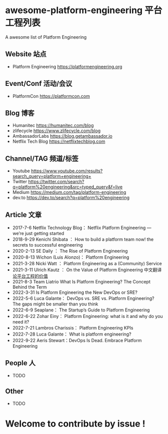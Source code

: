 # awesome-platform-engineering 平台工程列表
A awesome list of Platform Engineering 

## Website 站点
-  Platform Engineering https://platformengineering.org

## Event/Conf  活动/会议
- PlatformCon https://platformcon.com 


## Blog 博客
- Humanitec  https://humanitec.com/blog
- zlifecycle  https://www.zlifecycle.com/blog
- AmbassadorLabs  https://blog.getambassador.io
- Netflix Tech Blog https://netflixtechblog.com

## Channel/TAG 频道/标签
- Youtube https://www.youtube.com/results?search_query=platform+engineering+ 
- Twitter https://twitter.com/search?q=platform%20engineering&src=typed_query&f=live 
- Medium https://medium.com/tag/platform-engineering 
- dev.to https://dev.to/search?q=platform%20engineering 

## Article 文章
- 2017-7-6 Netflix Technology Blog： Netflix Platform Engineering — we’re just getting started
- 2018-9-29 Kenichi Shibata ： How to build a platform team now! the secrets to successful engineering
- 2020-2-13 SE Daily ： The Rise of Platform Engineering
- 2020-8-13  Wichon (Luis Alonzo)： Platform Engineering 
- 2021-3-28  Nicki Watt ： Platform Engineering as a (Community) Service 
- 2021-3-11 Ulrich Kautz ： On the Value of Platform Engineering  中文翻译 [论平台工程的价值](https://mp.weixin.qq.com/s/-reSBm7YwZwwDszAxHukew)
- 2021-8-3 Team Liatrio What Is Platform Engineering? The Concept Behind the Term
- 2022-3-31  Is Platform Engineering the New DevOps or SRE?
- 2022-5-6  Luca Galante： DevOps vs. SRE vs. Platform Engineering? The gaps might be smaller than you think 
- 2022-6-9 Seaplane： The Startup’s Guide to Platform Engineering
- 2022-6-22 Zohar Einy： Platform Engineering: what is it and why do you need it?
- 2022-7-21 Lambros Charissis： Platform Engineering KPIs 
- 2022-7-28 Luca Galante：  What is platform engineering?
- 2022-9-22 Aeris Stewart：DevOps Is Dead. Embrace Platform Engineering


## People 人
- TODO 

## Other
- TODO 

# Welcome to contribute by issue ! 

